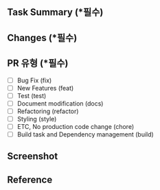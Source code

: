 ## Task Summary (*필수)

## Changes (*필수)

## PR 유형 (*필수)
 -[ ] Bug Fix (fix)
 -[ ] New Features (feat)
 -[ ] Test (test)
 -[ ] Document modification (docs)
 -[ ] Refactoring (refactor)
 -[ ] Styling (style)
 -[ ] ETC, No production code change (chore)
 -[ ] Build task and Dependency management (build)

## Screenshot

## Reference
